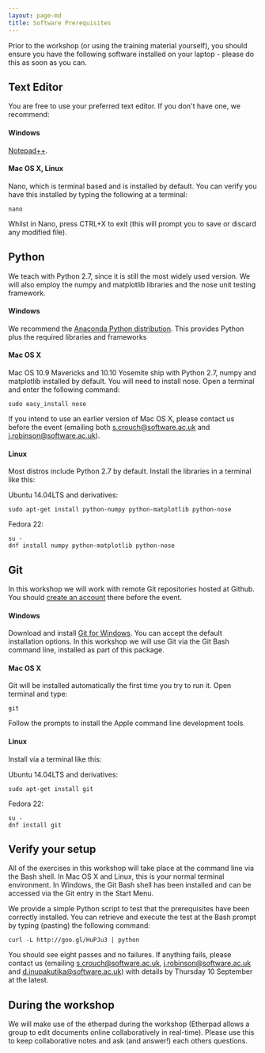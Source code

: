 ```yaml
---
layout: page-md
title: Software Prerequisites
---
```


Prior to the workshop (or using the training material yourself), you should ensure you have the following software installed on your laptop - please do this as soon as you can.


## Text Editor

You are free to use your preferred text editor. If you don&#39;t have one, we recommend:

#### Windows

[Notepad++](https://notepad-plus-plus.org/download/).

#### Mac OS X, Linux

Nano, which is terminal based and is installed by default. You can verify you have this installed by typing the following at a terminal:</p>

~~~ {.code}
nano
~~~

Whilst in Nano, press CTRL+X to exit (this will prompt you to save or discard any modified file).


## Python

We teach with Python 2.7, since it is still the most widely used version. We will also employ the numpy and matplotlib libraries and the nose unit testing framework.

#### Windows

We recommend the [Anaconda Python distribution](http://continuum.io/downloads). This provides Python plus the required libraries and frameworks

#### Mac OS X

Mac OS 10.9 Mavericks and 10.10 Yosemite ship with Python 2.7, numpy and matplotlib installed by default. You will need to install nose. Open a terminal and enter the following command:

~~~ {.code}
sudo easy_install nose
~~~

If you intend to use an earlier version of Mac OS X, please contact us before the event (emailing both s.crouch@software.ac.uk and j.robinson@software.ac.uk).

#### Linux

Most distros include Python 2.7 by default. Install the libraries in a terminal like this:

Ubuntu 14.04LTS and derivatives:

~~~ {.code}
sudo apt-get install python-numpy python-matplotlib python-nose
~~~

Fedora 22:

~~~ {.code}
su -
dnf install numpy python-matplotlib python-nose
~~~

## Git

In this workshop we will work with remote Git repositories hosted at Github. You should [create an account](https://github.com/join) there before the event.

#### Windows

Download and install [Git for Windows](http://git-scm.com/download/win). You can accept the default installation options. In this workshop we will use Git via the Git Bash command line, installed as part of this package.

#### Mac OS X

Git will be installed automatically the first time you try to run it.  Open  terminal and type:

~~~ {.code}
git
~~~

Follow the prompts to install the Apple command line development tools.

#### Linux

Install via a terminal like this:

Ubuntu 14.04LTS and derivatives:

~~~ {.code}
sudo apt-get install git
~~~

Fedora 22:

~~~ {.code}
su -
dnf install git
~~~

## Verify your setup

All of the exercises in this workshop will take place at the command line via the Bash shell.  In Mac OS X and Linux, this is your normal terminal environment.  In Windows, the Git Bash shell has been installed and can be accessed via the Git entry in the Start Menu.

We provide a simple Python script to test that the prerequisites have been correctly installed. You can retrieve and execute the test at the Bash prompt by typing (pasting) the following command:

~~~ {.code}
curl -L http://goo.gl/HuPJu3 | python
~~~

You should see eight passes and no failures.  If anything fails, please contact us (emailing s.crouch@software.ac.uk, j.robinson@software.ac.uk and d.inupakutika@software.ac.uk) with details by Thursday 10 September at the latest.

## During the workshop

We will make use of the etherpad during the workshop (Etherpad allows a group to edit documents online collaboratively in real-time). Please use this to keep collaborative notes and ask (and answer!) each others questions.